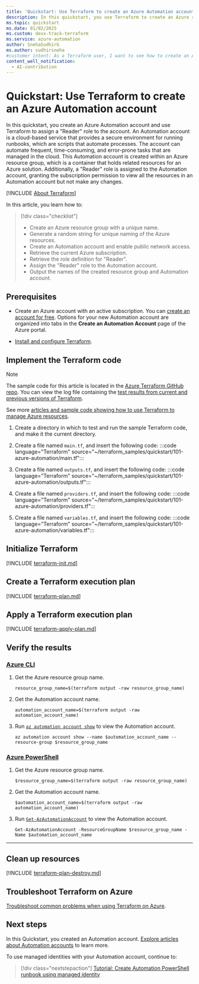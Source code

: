```yaml
---
title: 'Quickstart: Use Terraform to create an Azure Automation account'
description: In this quickstart, you use Terraform to create an Azure resource group, create an Azure Automation account with a system-assigned identity, and assign a "Reader" role to the Automation account.
ms.topic: quickstart
ms.date: 01/02/2025
ms.custom: devx-track-terraform
ms.service: azure-automation
author: SnehaSudhirG
ms.author: sudhirsneha
#customer intent: As a Terraform user, I want to see how to create an Azure resource group, create an Azure Automation account with a system-assigned identity, and assign a "Reader" role to the account.
content_well_notification: 
  - AI-contribution
---
```


# Quickstart: Use Terraform to create an Azure Automation account

In this quickstart, you create an Azure Automation account and use Terraform to assign a "Reader" role to the account. An Automation account is a cloud-based service that provides a secure environment for running runbooks, which are scripts that automate processes. The account can automate frequent, time-consuming, and error-prone tasks that are managed in the cloud. This Automation account is created within an Azure resource group, which is a container that holds related resources for an Azure solution. Additionally, a "Reader" role is assigned to the Automation account, granting the subscription permission to view all the resources in an Automation account but not make any changes.

[!INCLUDE [About Terraform](~/azure-dev-docs-pr/articles/terraform/includes/abstract.md)]

In this article, you learn how to:

> [!div class="checklist"]
> * Create an Azure resource group with a unique name.
> * Generate a random string for unique naming of the Azure resources.
> * Create an Automation account and enable public network access.
> * Retrieve the current Azure subscription.
> * Retrieve the role definition for "Reader".
> * Assign the "Reader" role to the Automation account.
> * Output the names of the created resource group and Automation account.

## Prerequisites

- Create an Azure account with an active subscription. You can [create an account for free](https://azure.microsoft.com/free/?WT.mc_id=A261C142F). Options for your new Automation account are organized into tabs in the **Create an Automation Account** page of the Azure portal.

- [Install and configure Terraform](/azure/developer/terraform/quickstart-configure).

## Implement the Terraform code

> [!NOTE]
> The sample code for this article is located in the [Azure Terraform GitHub repo](https://github.com/Azure/terraform/tree/master/quickstart/101-azure-automation). You can view the log file containing the [test results from current and previous versions of Terraform](https://github.com/Azure/terraform/tree/master/quickstart/101-azure-automation/TestRecord.md).
> 
> See more [articles and sample code showing how to use Terraform to manage Azure resources](/azure/terraform).

1. Create a directory in which to test and run the sample Terraform code, and make it the current directory.

1. Create a file named `main.tf`, and insert the following code:
    :::code language="Terraform" source="~/terraform_samples/quickstart/101-azure-automation/main.tf":::

1. Create a file named `outputs.tf`, and insert the following code:
    :::code language="Terraform" source="~/terraform_samples/quickstart/101-azure-automation/outputs.tf":::

1. Create a file named `providers.tf`, and insert the following code:
    :::code language="Terraform" source="~/terraform_samples/quickstart/101-azure-automation/providers.tf":::

1. Create a file named `variables.tf`, and insert the following code:
    :::code language="Terraform" source="~/terraform_samples/quickstart/101-azure-automation/variables.tf":::

## Initialize Terraform

[!INCLUDE [terraform-init.md](~/azure-dev-docs-pr/articles/terraform/includes/terraform-init.md)]

## Create a Terraform execution plan

[!INCLUDE [terraform-plan.md](~/azure-dev-docs-pr/articles/terraform/includes/terraform-plan.md)]

## Apply a Terraform execution plan

[!INCLUDE [terraform-apply-plan.md](~/azure-dev-docs-pr/articles/terraform/includes/terraform-apply-plan.md)]

## Verify the results

### [Azure CLI](#tab/azure-cli)

1. Get the Azure resource group name.

    ```console
    resource_group_name=$(terraform output -raw resource_group_name)
    ```

1. Get the Automation account name.

    ```console
    automation_account_name=$(terraform output -raw automation_account_name)
    ```

1. Run [`az automation account show`](/cli/azure/automation/account#az-automation-account-show) to view the Automation account.

    ```azurecli
    az automation account show --name $automation_account_name --resource-group $resource_group_name
    ```

### [Azure PowerShell](#tab/azure-powershell)

1. Get the Azure resource group name.

    ```console
    $resource_group_name=$(terraform output -raw resource_group_name)
    ```

1. Get the Automation account name.

    ```console
    $automation_account_name=$(terraform output -raw automation_account_name)
    ```

1. Run [`Get-AzAutomationAccount`](/powershell/module/az.automation/get-azautomationaccount#example-2-get-an-account) to view the Automation account.

    ```azurepowershell
    Get-AzAutomationAccount -ResourceGroupName $resource_group_name -Name $automation_account_name
    ```

---

## Clean up resources

[!INCLUDE [terraform-plan-destroy.md](~/azure-dev-docs-pr/articles/terraform/includes/terraform-plan-destroy.md)]

## Troubleshoot Terraform on Azure

[Troubleshoot common problems when using Terraform on Azure](/azure/developer/terraform/troubleshoot).

## Next steps

In this Quickstart, you created an Automation account. [Explore articles about Automation accounts](/search/?terms=Azure%20automation%20account%20and%20terraform) to learn more.

To use managed identities with your Automation account, continue to:

> [!div class="nextstepaction"]
> [Tutorial: Create Automation PowerShell runbook using managed identity](../learn/powershell-runbook-managed-identity.md)
